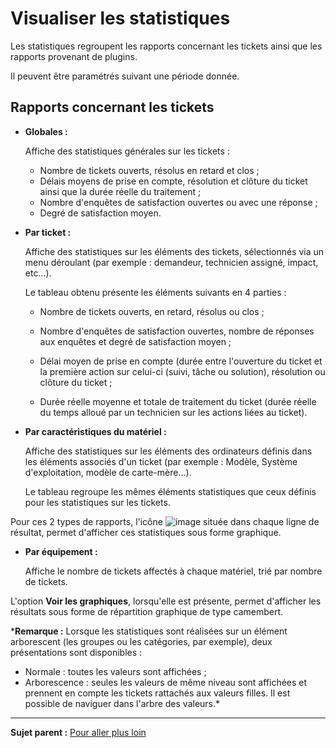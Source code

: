 Visualiser les statistiques
===========================

Les statistiques regroupent les rapports concernant les tickets ainsi que les rapports provenant de plugins.

Il peuvent être paramétrés suivant une période donnée.

Rapports concernant les tickets
-------------------------------

-   **Globales :**

    Affiche des statistiques générales sur les tickets :

    -   Nombre de tickets ouverts, résolus en retard et clos ;
    -   Délais moyens de prise en compte, résolution et clôture du ticket ainsi que la durée réelle du traitement ;
    -   Nombre d'enquêtes de satisfaction ouvertes ou avec une réponse ;
    -   Degré de satisfaction moyen.
 

-   **Par ticket :**

    Affiche des statistiques sur les éléments des tickets, sélectionnés via un menu déroulant (par exemple : demandeur, technicien assigné, impact, etc...).

    Le tableau obtenu présente les éléments suivants en 4 parties :

    -   Nombre de tickets ouverts, en retard, résolus ou clos ;
    -   Nombre d'enquêtes de satisfaction ouvertes, nombre de réponses aux enquêtes et degré de satisfaction moyen ;
    -   Délai moyen de prise en compte (durée entre l'ouverture du ticket et la première action sur
        celui-ci (suivi, tâche ou solution), résolution ou clôture du ticket ;
   
    -   Durée réelle moyenne et totale de traitement du ticket (durée réelle du temps alloué par un technicien sur les actions liées au ticket).


-   **Par caractéristiques du matériel :**

    Affiche des statistiques sur les éléments des ordinateurs définis dans les éléments associés d'un ticket (par exemple : Modèle, Système d'exploitation, modèle de carte-mère...).

    Le tableau regroupe les mêmes éléments statistiques que ceux définis pour les statistiques sur les tickets.

Pour ces 2 types de rapports, l'icône ![image](docs/image/stats_item.png) située dans chaque ligne de résultat, permet d'afficher ces statistiques sous forme graphique.
 

-   **Par équipement :**

    Affiche le nombre de tickets affectés à chaque matériel, trié par nombre de tickets.



L'option **Voir les graphiques**, lorsqu'elle est présente, permet d'afficher les résultats sous forme de répartition graphique de type camembert.

***Remarque :** Lorsque les statistiques sont réalisées sur un élément arborescent (les groupes ou les catégories, par exemple), deux présentations sont disponibles :
- Normale : toutes les valeurs sont affichées ;
- Arborescence : seules les valeurs de même niveau sont affichées et prennent en compte les tickets rattachés aux valeurs filles. Il est possible de naviguer dans l'arbre des valeurs.*

--------------
**Sujet parent :** [Pour aller plus
loin](../glpi/helpdesk_advanced.html "Pour aller plus loin")

